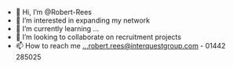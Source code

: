 - 👋 Hi, I’m @Robert-Rees
- 👀 I’m interested in expanding my network 
- 🌱 I’m currently learning ...
- 💞️ I’m looking to collaborate on recruitment projects
- 📫 How to reach me ...robert.rees@interquestgroup.com - 01442 285025

<!---
Robert-Rees/Robert-Rees is a ✨ special ✨ repository because its `README.md` (this file) appears on your GitHub profile.
You can click the Preview link to take a look at your changes.
--->
